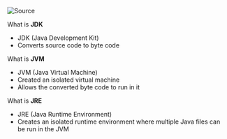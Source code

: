 ![Source](https://youtu.be/s7UgQ7_1KQY?list=PLsyeobzWxl7pe_IiTfNyr55kwJPWbgxB5)

What is **JDK**
- JDK (Java Development Kit)
- Converts source code to byte code

What is **JVM**
- JVM (Java Virtual Machine)
- Created an isolated virtual machine
- Allows the converted byte code to run in it

What is **JRE**
- JRE (Java Runtime Environment)
- Creates an isolated runtime environment where multiple Java files can be run in the JVM
